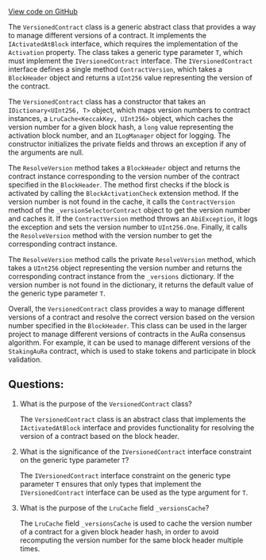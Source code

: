 [View code on GitHub](https://github.com/nethermindeth/nethermind/Nethermind.Consensus.AuRa/Contracts/VersionedContract.cs)

The `VersionedContract` class is a generic abstract class that provides a way to manage different versions of a contract. It implements the `IActivatedAtBlock` interface, which requires the implementation of the `Activation` property. The class takes a generic type parameter `T`, which must implement the `IVersionedContract` interface. The `IVersionedContract` interface defines a single method `ContractVersion`, which takes a `BlockHeader` object and returns a `UInt256` value representing the version of the contract.

The `VersionedContract` class has a constructor that takes an `IDictionary<UInt256, T>` object, which maps version numbers to contract instances, a `LruCache<KeccakKey, UInt256>` object, which caches the version number for a given block hash, a `long` value representing the activation block number, and an `ILogManager` object for logging. The constructor initializes the private fields and throws an exception if any of the arguments are null.

The `ResolveVersion` method takes a `BlockHeader` object and returns the contract instance corresponding to the version number of the contract specified in the `BlockHeader`. The method first checks if the block is activated by calling the `BlockActivationCheck` extension method. If the version number is not found in the cache, it calls the `ContractVersion` method of the `_versionSelectorContract` object to get the version number and caches it. If the `ContractVersion` method throws an `AbiException`, it logs the exception and sets the version number to `UInt256.One`. Finally, it calls the `ResolveVersion` method with the version number to get the corresponding contract instance.

The `ResolveVersion` method calls the private `ResolveVersion` method, which takes a `UInt256` object representing the version number and returns the corresponding contract instance from the `_versions` dictionary. If the version number is not found in the dictionary, it returns the default value of the generic type parameter `T`.

Overall, the `VersionedContract` class provides a way to manage different versions of a contract and resolve the correct version based on the version number specified in the `BlockHeader`. This class can be used in the larger project to manage different versions of contracts in the AuRa consensus algorithm. For example, it can be used to manage different versions of the `StakingAuRa` contract, which is used to stake tokens and participate in block validation.
## Questions: 
 1. What is the purpose of the `VersionedContract` class?
    
    The `VersionedContract` class is an abstract class that implements the `IActivatedAtBlock` interface and provides functionality for resolving the version of a contract based on the block header.

2. What is the significance of the `IVersionedContract` interface constraint on the generic type parameter `T`?
    
    The `IVersionedContract` interface constraint on the generic type parameter `T` ensures that only types that implement the `IVersionedContract` interface can be used as the type argument for `T`.

3. What is the purpose of the `LruCache` field `_versionsCache`?
    
    The `LruCache` field `_versionsCache` is used to cache the version number of a contract for a given block header hash, in order to avoid recomputing the version number for the same block header multiple times.